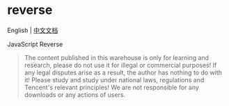 # reverse

English | [中文文档](README.md)

JavaScript Reverse

> The content published in this warehouse is only for learning and research, please do not use it for illegal or commercial purposes! If any legal disputes arise as a result, the author has nothing to do with it! Please study and study under national laws, regulations and Tencent's relevant principles! We are not responsible for any downloads or any actions of users.
